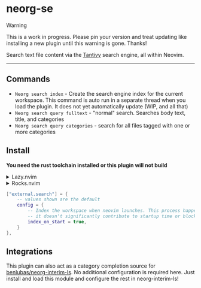 # neorg-se

> [!WARNING]
> This is a work in progress. Please pin your version and treat updating like installing a new
> plugin until this warning is gone. Thanks!

Search text file content via the [Tantivy](https://github.com/quickwit-oss/tantivy) search engine,
all within Neovim.

---

## Commands

-   `Neorg search index` - Create the search engine index for the current workspace. This command is auto run in a separate
    thread when you load the plugin. It does not yet automatically update (WIP, and all that)
-   `Neorg search query fulltext` - "normal" search. Searches body text, title, and categories
-   `Neorg search query categories` - search for all files tagged with one or more categories

## Install

**You need the rust toolchain installed or this plugin will not build**

<details>
  <summary>Lazy.nvim</summary>

Can be listed as a dependency of `"nvim-neorg/neorg"`
```lua
{ "benlubas/neorg-se" }
```
</details>

<details>
  <summary>Rocks.nvim</summary>

`:Rocks install neorg-se`
</details>

```lua
["external.search"] = {
    -- values shown are the default
    config = {
        -- Index the workspace when neovim launches. This process happens on a separate thread, so
        -- it doesn't significantly contribute to startup time or block neovim
        index_on_start = true,
    }
},
```

## Integrations

This plugin can also act as a category completion source for
[benlubas/neorg-interim-ls](https://github.com/benlubas/neorg-interim-ls). No additional
configuration is required here. Just install and load this module and configure the rest in
neorg-interim-ls!
